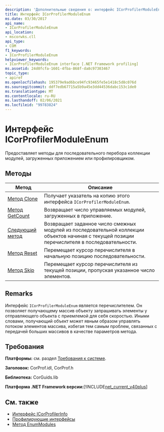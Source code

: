 ```yaml
---
description: 'Дополнительные сведения о: интерфейс ICorProfilerModuleEnum'
title: Интерфейс ICorProfilerModuleEnum
ms.date: 03/30/2017
api_name:
- ICorProfilerModuleEnum
api_location:
- mscorwks.cll
api_type:
- COM
f1_keywords:
- ICorProfilerModuleEnum
helpviewer_keywords:
- ICorProfilerModuleEnum interface [.NET Framework profiling]
ms.assetid: 24d0fcfa-1601-4fba-868f-da8c97303467
topic_type:
- apiref
ms.openlocfilehash: 195379e9ad6bce94fc93465fe5e1418c5d8c076d
ms.sourcegitcommit: ddf7edb67715a5b9a45e3dd44536dabc153c1de0
ms.translationtype: MT
ms.contentlocale: ru-RU
ms.lasthandoff: 02/06/2021
ms.locfileid: "99783824"
---
```

# <a name="icorprofilermoduleenum-interface"></a>Интерфейс ICorProfilerModuleEnum

Предоставляет методы для последовательного перебора коллекции модулей, загруженных приложением или профилировщиком.  
  
## <a name="methods"></a>Методы  
  
|Метод|Описание|  
|------------|-----------------|  
|[Метод Clone](icorprofilermoduleenum-clone-method.md)|Получает указатель на копию этого интерфейса `ICorProfilerModuleEnum`.|  
|[Метод GetCount](icorprofilermoduleenum-getcount-method.md)|Возвращает число управляемых модулей, загруженных в приложение.|  
|[Следующий метод](icorprofilermoduleenum-next-method.md)|Возвращает заданное число смежных модулей из последовательной коллекции объектов начиная с текущей позиции перечислителя в последовательности.|  
|[Метод Reset](icorprofilermoduleenum-reset-method.md)|Перемещает курсор перечислителя в начальную позицию последовательности.|  
|[Метод Skip](icorprofilermoduleenum-skip-method.md)|Перемещает курсор перечислителя из текущей позиции, пропуская указанное число элементов.|  
  
## <a name="remarks"></a>Remarks  

 Интерфейс `ICorProfilerModuleEnum` является перечислителем. Он позволяет получающему массив объекту запрашивать элементы у отправляющего объекта с приемлемой для себя скоростью. Иными словами, получающий объект может явным образом управлять потоком элементов массива, избегая тем самым проблем, связанных с передачей больших массивов в качестве параметров метода.  
  
## <a name="requirements"></a>Требования  

 **Платформы:** см. раздел [Требования к системе](../../get-started/system-requirements.md).  
  
 **Заголовок:** CorProf.idl, CorProf.h  
  
 **Библиотека:** CorGuids.lib  
  
 **Платформа .NET Framework версии:**[!INCLUDE[net_current_v40plus](../../../../includes/net-current-v40plus-md.md)]  
  
## <a name="see-also"></a>См. также

- [Интерфейс ICorProfilerInfo](icorprofilerinfo-interface.md)
- [Профилирующие интерфейсы](profiling-interfaces.md)
- [Метод EnumModules](icorprofilerinfo3-enummodules-method.md)
